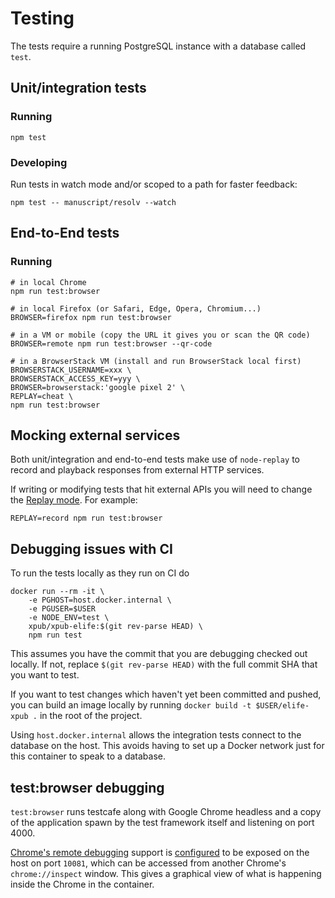 # Testing

The tests require a running PostgreSQL instance with a database called `test`.

## Unit/integration tests

### Running

    npm test

### Developing

Run tests in watch mode and/or scoped to a path for faster feedback:

    npm test -- manuscript/resolv --watch

## End-to-End tests

### Running

    # in local Chrome
    npm run test:browser

    # in local Firefox (or Safari, Edge, Opera, Chromium...)
    BROWSER=firefox npm run test:browser

    # in a VM or mobile (copy the URL it gives you or scan the QR code)
    BROWSER=remote npm run test:browser --qr-code

    # in a BrowserStack VM (install and run BrowserStack local first)
    BROWSERSTACK_USERNAME=xxx \
    BROWSERSTACK_ACCESS_KEY=yyy \
    BROWSER=browserstack:'google pixel 2' \
    REPLAY=cheat \
    npm run test:browser

## Mocking external services

Both unit/integration and end-to-end tests make use of `node-replay` to record
and playback responses from external HTTP services.

If writing or modifying tests that hit external APIs you will need to change the
[Replay mode](https://github.com/assaf/node-replay#settings). For example:

    REPLAY=record npm run test:browser

## Debugging issues with CI

To run the tests locally as they run on CI do

    docker run --rm -it \
        -e PGHOST=host.docker.internal \
        -e PGUSER=$USER
        -e NODE_ENV=test \
        xpub/xpub-elife:$(git rev-parse HEAD) \
        npm run test

This assumes you have the commit that you are debugging checked out locally. If not, replace
`$(git rev-parse HEAD)` with the full commit SHA that you want to test.

If you want to test changes which haven't yet been committed and pushed, you can build an
image locally by running `docker build -t $USER/elife-xpub .` in the root of the project.

Using `host.docker.internal` allows the integration tests connect to the database on the host.
This avoids having to set up a Docker network just for this container to speak to a database.

## test:browser debugging

`test:browser` runs testcafe along with Google Chrome headless and a copy of the application spawn by the test framework itself and listening on port 4000.

[Chrome's remote debugging](https://developers.google.com/web/updates/2017/04/headless-chrome#frontend) support is [configured](https://devexpress.github.io/testcafe/documentation/using-testcafe/common-concepts/browsers/testing-in-headless-mode.html#automation-port) to be exposed on the host on port `10081`, which can be accessed from another Chrome's `chrome://inspect` window. This gives a graphical view of what is happening inside the Chrome in the container.
